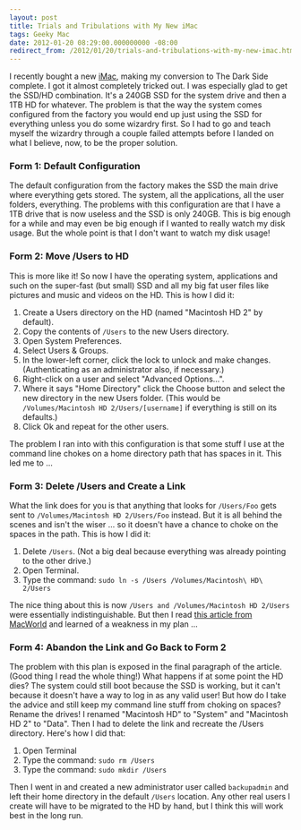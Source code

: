 ```yaml
---
layout: post
title: Trials and Tribulations with My New iMac
tags: Geeky Mac
date: 2012-01-20 08:29:00.000000000 -08:00
redirect_from: /2012/01/20/trials-and-tribulations-with-my-new-imac.html
---
```


I recently bought a new [iMac](http://www.apple.com/imac), making my conversion to The Dark Side complete. I got it almost completely tricked out. I was especially glad to get the SSD/HD combination. It's a 240GB SSD for the system drive and then a 1TB HD for whatever. The problem is that the way the system comes configured from the factory you would end up just using the SSD for everything unless you do some wizardry first. So I had to go and teach myself the wizardry through a couple failed attempts before I landed on what I believe, now, to be the proper solution.

### Form 1: Default Configuration

The default configuration from the factory makes the SSD the main drive where everything gets stored.  The system, all the applications, all the user folders, everything.  The problems with this configuration are that I have a 1TB drive that is now useless and the SSD is only 240GB.  This is big enough for a while and may even be big enough if I wanted to really watch my disk usage.  But the whole point is that I don't want to watch my disk usage!

### Form 2: Move /Users to HD

This is more like it!  So now I have the operating system, applications and such on the super-fast (but small) SSD and all my big fat user files like pictures and music and videos on the HD.  This is how I did it:

1. Create a Users directory on the HD (named "Macintosh HD 2" by default).
1. Copy the contents of `/Users` to the new Users directory.
1. Open System Preferences.
1. Select Users & Groups.
1. In the lower-left corner, click the lock to unlock and make changes.  (Authenticating as an administrator also, if necessary.)
1. Right-click on a user and select "Advanced Options...".
1. Where it says "Home Directory" click the Choose button and select the new directory in the new Users folder.  (This would be `/Volumes/Macintosh HD 2/Users/[username]` if everything is still on its defaults.)
1. Click Ok and repeat for the other users.

The problem I ran into with this configuration is that some stuff I use at the command line chokes on a home directory path that has spaces in it.  This led me to ...

### Form 3: Delete /Users and Create a Link

What the link does for you is that anything that looks for `/Users/Foo` gets sent to `/Volumes/Macintosh HD 2/Users/Foo` instead.  But it is all behind the scenes and isn't the wiser ... so it doesn't have a chance to choke on the spaces in the path.  This is how I did it:

1. Delete `/Users`.  (Not a big deal because everything was already pointing to the other drive.)
1. Open Terminal.
1. Type the command: `sudo ln -s /Users /Volumes/Macintosh\ HD\ 2/Users`

The nice thing about this is now `/Users and /Volumes/Macintosh HD 2/Users` were essentially indistinguishable.  But then I read [this article from MacWorld](http://www.macworld.com/article/1164891/keeping_mac_os_and_data_on_separate_drives.html) and learned of a weakness in my plan ...

### Form 4: Abandon the Link and Go Back to Form 2

The problem with this plan is exposed in the final paragraph of the article.  (Good thing I read the whole thing!)  What happens if at some point the HD dies?  The system could still boot because the SSD is working, but it can't because it doesn't have a way to log in as any valid user!  But how do I take the advice and still keep my command line stuff from choking on spaces?  Rename the drives!  I renamed "Macintosh HD" to "System" and "Macintosh HD 2" to "Data".  Then I had to delete the link and recreate the /Users directory.  Here's how I did that:

1. Open Terminal
1. Type the command: `sudo rm /Users`
1. Type the command: `sudo mkdir /Users`

Then I went in and created a new administrator user called `backupadmin` and left their home directory in the default `/Users` location.  Any other real users I create will have to be migrated to the HD by hand, but I think this will work best in the long run.
